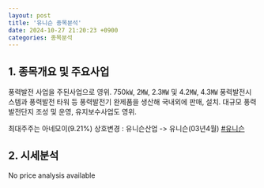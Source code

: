 ```yaml
---
layout: post
title: '유니슨 종목분석'
date: 2024-10-27 21:20:23 +0900
categories: 종목분석
---
```


## 1. 종목개요 및 주요사업

풍력발전 사업을 주된사업으로 영위. 750㎾, 2㎿, 2.3㎿ 및 4.2㎿, 4.3㎿ 풍력발전시스템과 풍력발전 타워 등 풍력발전기 완제품을 생산해 국내외에 판매, 설치. 대규모 풍력발전단지 조성 및 운영, 유지보수사업도 영위. 

최대주주는 아네모이(9.21%) 상호변경 : 유니슨산업 -> 유니슨(03년4월)
[#유니슨](#)

## 2. 시세분석

No price analysis available

